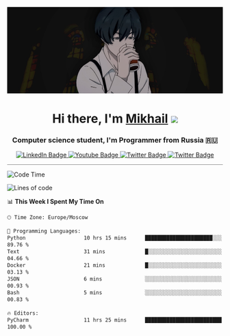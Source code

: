 <div>
  <div align="center">
    <img src="img/banner.jpg"/>
    <h1 align="center">Hi there, I'm <a href="https://github.com/Angeloffy" target="_blank">Mikhail</a> 
    <img src="https://github.com/blackcater/blackcater/raw/main/images/Hi.gif" height="32"/></h1>
  </div>

  <h3 align="center">Computer science student, I'm Programmer from Russia 🇷🇺</h3>
  <div id="badges" align="center">
    <a href="https://t.me/angeloffy">
      <img src="https://img.shields.io/badge/Telegram-2CA5E0?style=for-the-badge&logo=telegram&logoColor=white" alt="LinkedIn Badge"/>
    </a>
    <a href="https://www.youtube.com/channel/UCEL3-LeG0U1_2Ji9XXcPhkQ">
      <img src="https://img.shields.io/badge/YouTube-red?style=for-the-badge&logo=youtube&logoColor=white" alt="Youtube Badge"/>
    </a>
    <a href="mailto:angeloffy.work@gmail.com">
      <img src="https://img.shields.io/badge/Gmail-D14836?style=for-the-badge&logo=gmail&logoColor=white" alt="Twitter Badge"/>
    </a>
    <a href="https://discordapp.com/users/949624873649582121">
      <img src="https://img.shields.io/badge/Discord-7289DA?style=for-the-badge&logo=discord&logoColor=white" alt="Twitter Badge"/>
    </a>
</div>
 
 <hr style="height:1px; color:black; background-color:gray"> 
  
<!--START_SECTION:waka-->
![Code Time](http://img.shields.io/badge/Code%20Time-267%20hrs%2055%20mins-blue)

![Lines of code](https://img.shields.io/badge/From%20Hello%20World%20I%27ve%20Written-38.1%20thousand%20lines%20of%20code-blue)

📊 **This Week I Spent My Time On** 

```text
🕑︎ Time Zone: Europe/Moscow

💬 Programming Languages: 
Python                   10 hrs 15 mins      ██████████████████████░░░   89.76 % 
Text                     31 mins             █░░░░░░░░░░░░░░░░░░░░░░░░   04.66 % 
Docker                   21 mins             █░░░░░░░░░░░░░░░░░░░░░░░░   03.13 % 
JSON                     6 mins              ░░░░░░░░░░░░░░░░░░░░░░░░░   00.93 % 
Bash                     5 mins              ░░░░░░░░░░░░░░░░░░░░░░░░░   00.83 % 

🔥 Editors: 
PyCharm                  11 hrs 25 mins      █████████████████████████   100.00 % 
```


<!--END_SECTION:waka-->
